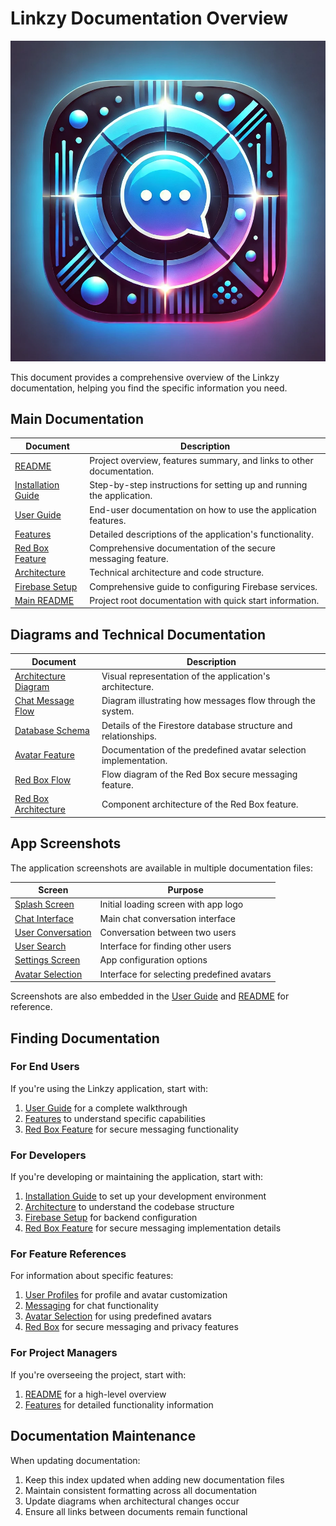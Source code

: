 # Linkzy Documentation Overview

![Linkzy Logo](./images/linkzy_icon.png)

This document provides a comprehensive overview of the Linkzy documentation, helping you find the specific information you need.

## Main Documentation

| Document | Description |
|----------|-------------|
| [README](./README.md) | Project overview, features summary, and links to other documentation. |
| [Installation Guide](./INSTALLATION.md) | Step-by-step instructions for setting up and running the application. |
| [User Guide](./USER_GUIDE.md) | End-user documentation on how to use the application features. |
| [Features](./FEATURES.md) | Detailed descriptions of the application's functionality. |
| [Red Box Feature](./RED_BOX_FEATURE.md) | Comprehensive documentation of the secure messaging feature. |
| [Architecture](./ARCHITECTURE.md) | Technical architecture and code structure. |
| [Firebase Setup](./FIREBASE_SETUP.md) | Comprehensive guide to configuring Firebase services. |
| [Main README](../README.md) | Project root documentation with quick start information. |

## Diagrams and Technical Documentation

| Document | Description |
|----------|-------------|
| [Architecture Diagram](./images/architecture.md) | Visual representation of the application's architecture. |
| [Chat Message Flow](./images/chat_flow.md) | Diagram illustrating how messages flow through the system. |
| [Database Schema](./images/database_schema.md) | Details of the Firestore database structure and relationships. |
| [Avatar Feature](./images/avatar_feature.md) | Documentation of the predefined avatar selection implementation. |
| [Red Box Flow](./images/screens/redbox_flow_diagram.mmd) | Flow diagram of the Red Box secure messaging feature. |
| [Red Box Architecture](./images/screens/redbox_component_diagram.mmd) | Component architecture of the Red Box feature. |

## App Screenshots

The application screenshots are available in multiple documentation files:

| Screen | Purpose |
|--------|---------|
| [Splash Screen](./images/screens/splash_screen.png) | Initial loading screen with app logo |
| [Chat Interface](./images/screens/chat_screen.png) | Main chat conversation interface |
| [User Conversation](./images/screens/tow_user_chat.png) | Conversation between two users |
| [User Search](./images/screens/search_user.png) | Interface for finding other users |
| [Settings Screen](./images/screens/settings.png) | App configuration options |
| [Avatar Selection](./images/screens/avatar_selection.png) | Interface for selecting predefined avatars |

Screenshots are also embedded in the [User Guide](./USER_GUIDE.md) and [README](./README.md) for reference.

## Finding Documentation

### For End Users

If you're using the Linkzy application, start with:

1. [User Guide](./USER_GUIDE.md) for a complete walkthrough
2. [Features](./FEATURES.md) to understand specific capabilities
3. [Red Box Feature](./RED_BOX_FEATURE.md) for secure messaging functionality

### For Developers

If you're developing or maintaining the application, start with:

1. [Installation Guide](./INSTALLATION.md) to set up your development environment
2. [Architecture](./ARCHITECTURE.md) to understand the codebase structure
3. [Firebase Setup](./FIREBASE_SETUP.md) for backend configuration
4. [Red Box Feature](./RED_BOX_FEATURE.md) for secure messaging implementation details

### For Feature References

For information about specific features:

1. [User Profiles](./FEATURES.md#user-profiles) for profile and avatar customization
2. [Messaging](./FEATURES.md#messaging) for chat functionality
3. [Avatar Selection](./USER_GUIDE.md#changing-your-profile-picture) for using predefined avatars
4. [Red Box](./RED_BOX_FEATURE.md) for secure messaging and privacy features

### For Project Managers

If you're overseeing the project, start with:

1. [README](./README.md) for a high-level overview
2. [Features](./FEATURES.md) for detailed functionality information

## Documentation Maintenance

When updating documentation:

1. Keep this index updated when adding new documentation files
2. Maintain consistent formatting across all documentation
3. Update diagrams when architectural changes occur
4. Ensure all links between documents remain functional